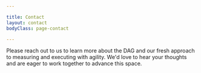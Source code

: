 ```yaml
---

title: Contact  
layout: contact  
bodyClass: page-contact

---
```


Please reach out to us to learn more about the DAG and our fresh approach to measuring and executing with agility. We'd love to hear your thoughts and are eager to work together to advance this space.
